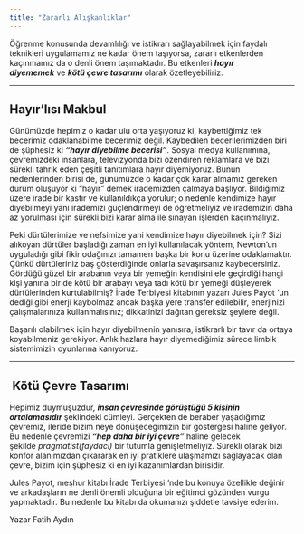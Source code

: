 ```yaml
---
title: "Zararlı Alışkanlıklar"
---
```


Öğrenme konusunda devamlılığı ve istikrarı sağlayabilmek için faydalı teknikleri uygulamamız ne kadar önem taşıyorsa, zararlı etkenlerden kaçınmamız da o denli önem taşımaktadır. Bu etkenleri **_hayır diyememek_** ve **_kötü çevre tasarımı_** olarak özetleyebiliriz.

---

## Hayır’lısı Makbul
Günümüzde hepimiz o kadar ulu orta yaşıyoruz ki, kaybettiğimiz tek becerimiz odaklanabilme becerimiz değil. Kaybedilen becerilerimizden biri de şüphesiz ki **_“hayır diyebilme becerisi”_**. Sosyal medya kullanımına, çevremizdeki insanlara, televizyonda bizi özendiren reklamlara ve bizi sürekli tahrik eden çeşitli tanıtımlara hayır diyemiyoruz. Bunun nedenlerinden birisi de, günümüzde o kadar çok karar almamız gereken durum oluşuyor ki “hayır” demek irademizden çalmaya başlıyor. Bildiğimiz üzere irade bir kastır ve kullanıldıkça yorulur; o nedenle kendimize hayır diyebilmeyi yani irademizi güçlendirmeyi de öğretmeliyiz ve irademizin daha az yorulması için sürekli bizi karar alma ile sınayan işlerden kaçınmalıyız.

Peki dürtülerimize ve nefsimize yani kendimize hayır diyebilmek için? Sizi alıkoyan dürtüler başladığı zaman en iyi kullanılacak yöntem, Newton’un uyguladığı gibi fikir odağınızı tamamen başka bir konu üzerine odaklamaktır. Çünkü dürtüleriniz baş gösterdiğinde onlarla savaşırsanız kaybedersiniz. Gördüğü güzel bir arabanın veya bir yemeğin kendisini ele geçirdiği hangi kişi yanına bir de kötü bir arabayı veya tadı kötü bir yemeği düşleyerek dürtülerinden kurtulabilmiş? İrade Terbiyesi kitabının yazarı Jules Payot ‘un dediği gibi enerji kaybolmaz ancak başka yere transfer edilebilir, enerjinizi çalışmalarınıza kullanmalısınız; dikkatinizi dağıtan gereksiz şeylere değil.  
  
Başarılı olabilmek için hayır diyebilmenin yanısıra, istikrarlı bir tavır da ortaya koyabilmeniz gerekiyor. Anlık hazlara hayır diyemediğimiz sürece limbik sistemimizin oyunlarına kanıyoruz.

---

##  Kötü Çevre Tasarımı
Hepimiz duymuşuzdur, **_insan çevresinde görüştüğü 5 kişinin ortalamasıdır_** şeklindeki cümleyi. Gerçekten de beraber yaşadığımız çevremiz, ileride bizim neye dönüşeceğimizin bir göstergesi haline geliyor. Bu nedenle çevremizi **_“hep daha bir iyi çevre”_** haline gelecek şekilde _pragmatist(faydacı)_ bir tutumla genişletmeliyiz. Sürekli olarak bizi konfor alanımızdan çıkararak en iyi pratiklere ulaşmamızı sağlayacak olan çevre, bizim için şüphesiz ki en iyi kazanımlardan birisidir.

Jules Payot, meşhur kitabı İrade Terbiyesi ‘nde bu konuya özellikle değinir ve arkadaşların ne denli önemli olduğuna bir eğitimci gözünden vurgu yapmaktadır. Bu nedenle bu kitabı da okumanızı şiddetle tavsiye ederim.

Yazar
Fatih Aydın